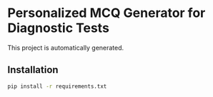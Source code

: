 # Personalized MCQ Generator for Diagnostic Tests

This project is automatically generated.

## Installation

```sh
pip install -r requirements.txt
```
